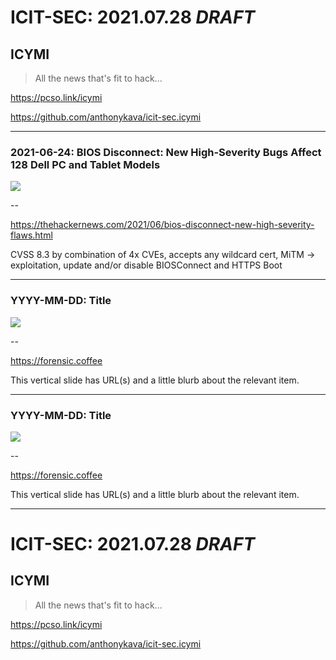 # ICIT-SEC: 2021.07.28 *DRAFT*

## **ICYMI**

> All the news that's fit to hack...

https://pcso.link/icymi

https://github.com/anthonykava/icit-sec.icymi

<!-- .slide: data-transition="zoom" -->
<!-- .slide: data-background="/images/icitsec.logo.1920x1080.dark.jpg" -->

---

### 2021-06-24: BIOS Disconnect: New High-Severity Bugs Affect 128 Dell PC and Tablet Models
![](https://thehackernews.com/images/-AYvl65gpkT4/YNRcfWXgT-I/AAAAAAAAC-s/tytn7xlkjfMItj6amgfzAoivz4vwBmmiACLcBGAsYHQ/s0/hacking-dell-computers.jpg)

--

https://thehackernews.com/2021/06/bios-disconnect-new-high-severity-flaws.html

CVSS 8.3 by combination of 4x CVEs, accepts any wildcard cert, MiTM -> exploitation, update and/or disable BIOSConnect and HTTPS Boot

---

### YYYY-MM-DD: Title
![](https://forensic.coffee/images/hacking.is.good2.jpg)

--

https://forensic.coffee

This vertical slide has URL(s) and a little blurb about the relevant item.

---

### YYYY-MM-DD: Title
![](https://forensic.coffee/images/hacking.is.good2.jpg)

--

https://forensic.coffee

This vertical slide has URL(s) and a little blurb about the relevant item.

---

# ICIT-SEC: 2021.07.28 *DRAFT*

## **ICYMI**

> All the news that's fit to hack...

https://pcso.link/icymi

https://github.com/anthonykava/icit-sec.icymi

<!-- .slide: data-transition="zoom" -->
<!-- .slide: data-background="/images/icitsec.logo.1920x1080.dark.jpg" -->
